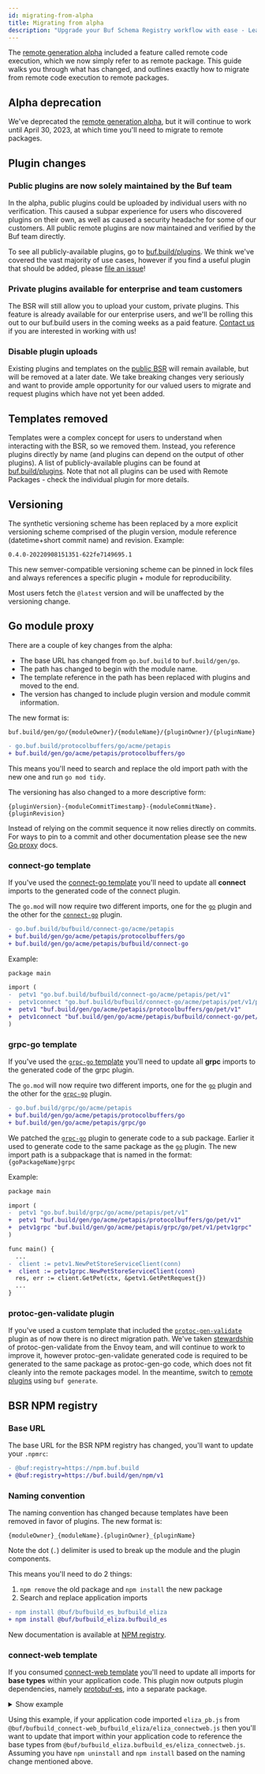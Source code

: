 ```yaml
---
id: migrating-from-alpha
title: Migrating from alpha
description: "Upgrade your Buf Schema Registry workflow with ease - Learn how to migrate from the alpha remote generation to the latest stable version and unlock new features and improvements."
---
```


The [remote generation alpha](../../reference/deprecated/remote-generation/overview.mdx)
included a feature called remote code execution, which we now simply refer to as
remote package. This guide walks you through what has changed, and outlines
exactly how to migrate from remote code execution to remote packages.

## Alpha deprecation

We've deprecated the
[remote generation alpha](../../reference/deprecated/remote-generation/overview.mdx), but it
will continue to work until April 30, 2023, at which time you'll need to migrate to remote packages.

## Plugin changes

### Public plugins are now solely maintained by the Buf team

In the alpha, public plugins could be uploaded by individual users with no verification.
This caused a subpar experience for users who discovered plugins on their own, as well
as caused a security headache for some of our customers. All public remote plugins
are now maintained and verified by the Buf team directly.

To see all publicly-available plugins, go to [buf.build/plugins](https://buf.build/plugins).
We think we've covered the vast majority of use cases, however if you find a useful
plugin that should be added, please [file an issue][bufbuild-plugins-issue]!

### Private plugins available for enterprise and team customers

The BSR will still allow you to upload your custom, private plugins. This feature is
already available for our enterprise users, and we'll be rolling this out to our buf.build
users in the coming weeks as a paid feature. [Contact us](mailto:info@buf.build) if you
are interested in working with us!

### Disable plugin uploads

Existing plugins and templates on the [public BSR](https://buf.build) will
remain available, but will be removed at a later date. We take breaking changes
very seriously and want to provide ample opportunity for our valued users to
migrate and request plugins which have not yet been added.

## Templates removed

Templates were a complex concept for users to understand when interacting with
the BSR, so we removed them. Instead, you reference plugins directly by name
(and plugins can depend on the output of other plugins). A list of publicly-available
plugins can be found at [buf.build/plugins](https://buf.build/plugins). Note that
not all plugins can be used with Remote Packages - check the individual plugin
for more details.

## Versioning

The synthetic versioning scheme has been replaced by a more explicit versioning
scheme comprised of the plugin version, module reference (datetime+short commit
name) and revision. Example:

```
0.4.0-20220908151351-622fe7149695.1
```

This new semver-compatible versioning scheme can be pinned in lock files and
always references a specific plugin + module for reproducibility.

Most users fetch the `@latest` version and will be unaffected by the versioning
change.

## Go module proxy

There are a couple of key changes from the alpha:

- The base URL has changed from `go.buf.build` to `buf.build/gen/go`.
- The path has changed to begin with the module name.
- The template reference in the path has been replaced with plugins and moved to the end.
- The version has changed to include plugin version and module commit information.

The new format is:

`buf.build/gen/go/{moduleOwner}/{moduleName}/{pluginOwner}/{pluginName}`

```diff
- go.buf.build/protocolbuffers/go/acme/petapis
+ buf.build/gen/go/acme/petapis/protocolbuffers/go
```

This means you'll need to search and replace the old import path with the new
one and run `go mod tidy`.

The versioning has also changed to a more descriptive form:

`{pluginVersion}-{moduleCommitTimestamp}-{moduleCommitName}.{pluginRevision}`

Instead of relying on the commit sequence it now relies directly on commits. For
ways to pin to a commit and other documentation please see the new [Go
proxy][go-proxy] docs.

### connect-go template

If you've used the [connect-go template][bsr-template-connect-go] you'll need to
update all **connect** imports to the generated code of the connect plugin.

The `go.mod` will now require two different imports, one for the
[`go`][bsr-plugin-go] plugin and the other for the
[`connect-go`][bsr-plugin-connect-go] plugin.

```diff title=go.mod
- go.buf.build/bufbuild/connect-go/acme/petapis
+ buf.build/gen/go/acme/petapis/protocolbuffers/go
+ buf.build/gen/go/acme/petapis/bufbuild/connect-go
```

Example:

```diff
package main

import (
-  petv1 "go.buf.build/bufbuild/connect-go/acme/petapis/pet/v1"
-  petv1connect "go.buf.build/bufbuild/connect-go/acme/petapis/pet/v1/petv1connect"
+  petv1 "buf.build/gen/go/acme/petapis/protocolbuffers/go/pet/v1"
+  petv1connect "buf.build/gen/go/acme/petapis/bufbuild/connect-go/pet/v1/petv1connect"
)
```

### grpc-go template

If you've used the [`grpc-go` template][bsr-template-grpc-go] you'll need to
update all **grpc** imports to the generated code of the grpc plugin.

The `go.mod` will now require two different imports, one for the
[`go`][bsr-plugin-go] plugin and the other for the
[`grpc-go`][bsr-plugin-grpc-go] plugin.

```diff title=go.mod
- go.buf.build/grpc/go/acme/petapis
+ buf.build/gen/go/acme/petapis/protocolbuffers/go
+ buf.build/gen/go/acme/petapis/grpc/go
```

We patched the [`grpc-go`][bsr-plugin-grpc-go] plugin to generate code to a sub
package. Earlier it used to generate code to the same package as the
[`go`][bsr-plugin-go] plugin. The new import path is a subpackage that is named
in the format: `{goPackageName}grpc`

Example:

```diff
package main

import (
-  petv1 "go.buf.build/grpc/go/acme/petapis/pet/v1"
+  petv1 "buf.build/gen/go/acme/petapis/protocolbuffers/go/pet/v1"
+  petv1grpc "buf.build/gen/go/acme/petapis/grpc/go/pet/v1/petv1grpc"
)

func main() {
  ...
-  client := petv1.NewPetStoreServiceClient(conn)
+  client := petv1grpc.NewPetStoreServiceClient(conn)
  res, err := client.GetPet(ctx, &petv1.GetPetRequest{})
  ...
}
```

### protoc-gen-validate plugin

If you've used a custom template that included the
[`protoc-gen-validate`][protoc-gen-validate] plugin as of now there is no direct
migration path. We've taken
[stewardship][protoc-gen-validate-ownership] of protoc-gen-validate from the Envoy
team, and will continue to work to improve it, however protoc-gen-validate generated
code is required to be generated to the same package as protoc-gen-go code, which does
not fit cleanly into the remote packages model. In the meantime, switch to [remote plugins](../remote-plugins/overview.mdx)
using `buf generate`.

## BSR NPM registry

### Base URL

The base URL for the BSR NPM registry has changed, you'll want to update your
`.npmrc`:

```diff
- @buf:registry=https://npm.buf.build
+ @buf:registry=https://buf.build/gen/npm/v1
```

### Naming convention

The naming convention has changed because templates have been removed in favor
of plugins. The new format is:

`{moduleOwner}_{moduleName}.{pluginOwner}_{pluginName}`

Note the dot (`.`) delimiter is used to break up the module and the plugin
components.

This means you'll need to do 2 things:

1. `npm remove` the old package and `npm install` the new package
1. Search and replace application imports

```diff
- npm install @buf/bufbuild_es_bufbuild_eliza
+ npm install @buf/bufbuild_eliza.bufbuild_es
```

New documentation is available at [NPM registry](go.mdx).

### connect-web template

If you consumed [connect-web template][bsr-template-connect-web] you'll need to
update all imports for **base types** within your application code. This plugin
now outputs plugin dependencies, namely [protobuf-es][protobuf-es], into a
separate package.

<details>
  <summary>Show example</summary>
  <div>

### One package (old behavior)

```diff
- node_modules
- └── @buf
-     └── bufbuild_connect-web_bufbuild_eliza
-         ├── buf
-         │   └── connect
-         │       └── demo
-         │           └── eliza
-         │               └── v1
-         │                   ├── eliza_connectweb.d.ts
-         │                   ├── eliza_connectweb.js
-         │                   ├── eliza_pb.d.ts
-         │                   └── eliza_pb.js
-         └── package.json
```

### Two packages (new behavior)

```diff
+ node_modules
+ └── @buf
+     ├── bufbuild_eliza.bufbuild_connect-web
+     │   ├── buf
+     │   │   └── connect
+     │   │       └── demo
+     │   │           └── eliza
+     │   │               └── v1
+     │   │                   ├── eliza_connectweb.d.ts
+     │   │                   └── eliza_connectweb.js
+     │   └── package.json
+     └── bufbuild_eliza.bufbuild_es
+         ├── buf
+         │   └── connect
+         │       └── demo
+         │           └── eliza
+         │               └── v1
+         │                   ├── eliza_pb.d.ts
+         │                   └── eliza_pb.js
+         └── package.json
```

  </div>
</details>

Using this example, if your application code imported `eliza_pb.js` from
`@buf/bufbuild_connect-web_bufbuild_eliza/eliza_connectweb.js` then you'll want
to update that import within your application code to reference the base types
from `@buf/bufbuild_eliza.bufbuild_es/eliza_connectweb.js`. Assuming you
have `npm uninstall` and `npm install` based on the naming change mentioned
above.

[bsr-plugin-connect-go]: https://buf.build/bufbuild/connect-go
[bsr-plugin-go]: https://buf.build/protocolbuffers/go
[bsr-plugin-grpc-go]: https://buf.build/grpc/go
[bsr-template-connect-go]: https://buf.build/bufbuild/templates/connect-go
[bsr-template-connect-web]: https://buf.build/bufbuild/templates/connect-web
[bsr-template-grpc-go]: https://buf.build/grpc/templates/go
[bufbuild-plugins]: https://github.com/bufbuild/plugins
[bufbuild-plugins-issue]: https://github.com/bufbuild/plugins/issues/new/choose
[buf-tag-18]: https://github.com/bufbuild/buf/releases/tag/v1.8.0
[protobuf-es]: https://www.npmjs.com/package/@bufbuild/protoc-gen-es
[protoc-gen-validate]: https://github.com/envoyproxy/protoc-gen-validate
[protoc-gen-validate-ownership]: https://github.com/envoyproxy/protoc-gen-validate/issues/616
[go-proxy]: go#using-go-modules
